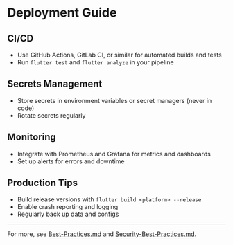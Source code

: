 # Deployment Guide

## CI/CD
- Use GitHub Actions, GitLab CI, or similar for automated builds and tests
- Run `flutter test` and `flutter analyze` in your pipeline

## Secrets Management
- Store secrets in environment variables or secret managers (never in code)
- Rotate secrets regularly

## Monitoring
- Integrate with Prometheus and Grafana for metrics and dashboards
- Set up alerts for errors and downtime

## Production Tips
- Build release versions with `flutter build <platform> --release`
- Enable crash reporting and logging
- Regularly back up data and configs

---

For more, see [Best-Practices.md](Best-Practices.md) and [Security-Best-Practices.md](Security-Best-Practices.md). 